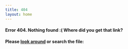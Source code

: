 ```yaml
---
title: 404
layout: home
---
```


#### Error 404. Nothing found :( Where did you get that link?

#### Please [look around](/) or search the file:

<script type="text/javascript">
  var GOOG_FIXURL_LANG = 'us';
  var GOOG_FIXURL_SITE = 'http://www.sixf.org'
</script>
<script type="text/javascript"
  src="http://linkhelp.clients.google.com/tbproxy/lh/wm/fixurl.js">
</script>

